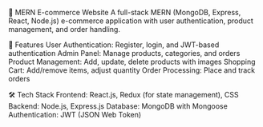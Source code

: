 🛒 MERN E-commerce Website
A full-stack MERN (MongoDB, Express, React, Node.js) e-commerce application with user authentication, product management, and order handling.

🚀 Features
User Authentication: Register, login, and JWT-based authentication
Admin Panel: Manage products, categories, and orders
Product Management: Add, update, delete products with images
Shopping Cart: Add/remove items, adjust quantity
Order Processing: Place and track orders

🛠 Tech Stack
Frontend: React.js, Redux (for state management), CSS
Backend: Node.js, Express.js
Database: MongoDB with Mongoose
Authentication: JWT (JSON Web Token)
